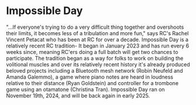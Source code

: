# Impossible Day

"...If everyone's trying to do a very difficult thing together and overshoots their limits, it becomes less of a tribulation and more fun," says RC's Rachel Vincent Petacat who has been at RC for over a decade. Impossible Day is a relatively recent RC tradition- It began in January 2023 and has run every 6 weeks since, meaning RC'ers doing a full batch will get two chances to participate. The tradition began as a way for folks to work on building the volitional muscles and over its relatively recent history it's already produced beloved projects including a Bluetooth mesh network (Robin Neufeld and Amanda Galemmo), a game where piano notes are heard in loudness relative to their distance (Ryan Goldstein) and controller for a trombone game using an otamatone (Christina Tran). Impossible Day ran on November 19th, 2024, and will be back again in early 2025.
